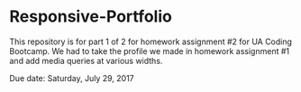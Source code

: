 # Responsive-Portfolio
This repository is for part 1 of 2 for homework assignment #2 for UA Coding Bootcamp.
We had to take the profile we made in homework assignment #1 and add media queries at various widths.

Due date: Saturday, July 29, 2017
